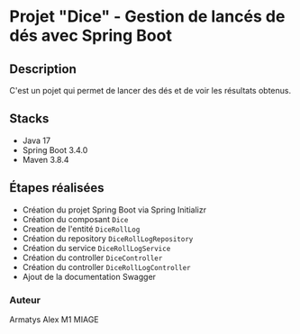 # Projet "Dice" - Gestion de lancés de dés avec Spring Boot

## Description
C'est un pojet qui permet de lancer des dés et de voir les résultats obtenus.

## Stacks
- Java 17
- Spring Boot 3.4.0
- Maven 3.8.4

## Étapes réalisées
- Création du projet Spring Boot via Spring Initializr
- Création du composant `Dice`
- Creation de l'entité `DiceRollLog`
- Création du repository `DiceRollLogRepository`
- Création du service `DiceRollLogService`
- Création du controller `DiceController`
- Création du controller `DiceRollLogController`
- Ajout de la documentation Swagger

### Auteur
Armatys Alex M1 MIAGE
